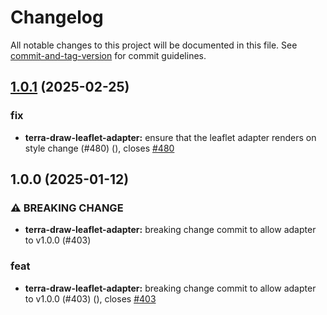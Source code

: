 # Changelog

All notable changes to this project will be documented in this file. See [commit-and-tag-version](https://github.com/absolute-version/commit-and-tag-version) for commit guidelines.

## [1.0.1](https://github.com/JamesLMilner/terra-draw/compare/terra-draw-leaflet-adapter@1.0.0...terra-draw-leaflet-adapter@1.0.1) (2025-02-25)


### fix

* **terra-draw-leaflet-adapter:** ensure that the leaflet adapter renders on style change (#480) ([](https://github.com/JamesLMilner/terra-draw/commit/0427855989da84f4ce910c2d9d60d48bfbd3cdb4)), closes [#480](https://github.com/JamesLMilner/terra-draw/issues/480)

## 1.0.0 (2025-01-12)


### ⚠ BREAKING CHANGE

* **terra-draw-leaflet-adapter:** breaking change commit to allow adapter to v1.0.0 (#403)

### feat

* **terra-draw-leaflet-adapter:** breaking change commit to allow adapter to v1.0.0 (#403) ([](https://github.com/JamesLMilner/terra-draw/commit/c1e7946029597426e14e75e91b51d7c437787318)), closes [#403](https://github.com/JamesLMilner/terra-draw/issues/403)

